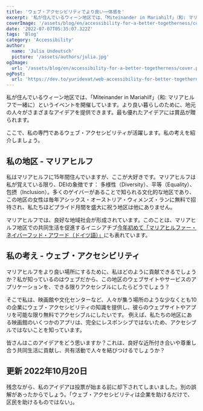 ```yaml
---
title: 'ウェブ・アクセシビリティでより良い一体感を'
excerpt: '私が住んでいるウィーン地区では、「Miteinander in Mariahilf」（和: マリアヒルフで一緒に）というイベントを開催している。より良い暮らしのために、地元の人々がさまざまなアイデアを提供できます。ここで、私の専門であるウェブ・アクセシビリティが活躍します。私の考えを紹介しよう。。。'
coverImage: '/assets/blog/en/accessibility-for-a-better-togetherness/cover.png'
date: '2022-07-07T05:35:07.322Z'
tags: 'Blog'
category: 'Accessibility'
author:
  name: 'Julia Undeutsch'
  picture: '/assets/authors/julia.jpg'
ogImage:
  url: '/assets/blog/en/accessibility-for-a-better-togetherness/cover.png'
ogPost:
  url: 'https://dev.to/yuridevat/web-accessibility-for-better-togetherness-4kof'
---
```


私が住んでいるウィーン地区では、「Miteinander in Mariahilf」（和: マリアヒルフで一緒に）というイベントを開催しています。より良い暮らしのために、地元の人々がさまざまなアイデアを提供できます。最も優れたアイデアには賞品が贈られます。

ここで、私の専門であるウェブ・アクセシビリティが活躍します。私の考えを紹介しましょう。

## 私の地区 - マリアヒルフ

私はマリアヒルフに15年間住んでいますが、ここが大好きです。マリアヒルフは私が覚えている限り、DEIの象徴です： 多様性（Diversity）、平等（Equality）、包摂（Inclusion）。多くのゲイバーがあることで知られる文化的な地区であり、この地区の女性は毎年アシックス・オーストリア・ウィメンズ・ランに無料で招待され、私たちほどプライド月間を盛大に祝う地区は他にありません。

マリアヒルフでは、良好な地域社会が形成されています。このことは、マリアヒルフ地区での共同生活を促進するイニシアチブ[今年初めて「マリアヒルファー・ネイバーフッド・アワード（ドイツ語）」](https://www.gbstern.at/themen-projekte/miteinander-in-mariahilf/mariahilfer-nachbarschafts-award/)にも表れています。

## 私の考え - ウェブ・アクセシビリティ

マリアヒルフをより良い場所にするために、私はどのように貢献できるでしょうか？私が知っているのはウェブだから、この地区のウェブサイトやサービスのアプリケーションを、できる限りアクセシブルにしたらどうでしょう？

そこで私は、映画館や文化センターなど、人々が集う場所のような少なくとも10の企業にウェブ・アクセシビリティの知識を提供し、彼らのウェブサイトやアプリを可能な限り無料でアクセシブルにしたいです。
例えば、私たちの地区にある映画館のいくつかのアプリは、完全にレスポンシブではないため、アクセシブルではないことを知っています。

皆さんはこのアイデアをどう思いますか？これは、良好な近所付き合いや尊重し合う共同生活に貢献し、共有活動で人々を結びつけるでしょうか？

## 更新 2022年10月20日

残念ながら、私のアイデアは投票が始まる前に却下されてしまいました。別の誤解があったからでしょう。「ウェブ・アクセシビリティは企業を助けるだけで、区民を助けるものではない」。
